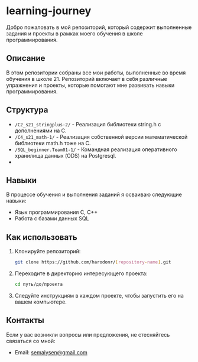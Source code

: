 # learning-journey
Добро пожаловать в мой репозиторий, который содержит выполненные задания и проекты в рамках моего обучения в школе программирования.

## Описание

В этом репозитории собраны все мои работы, выполненные во время обучения в школе 21. Репозиторий включает в себя различные упражнения и проекты, которые помогают мне развивать навыки программирования.

## Структура

- `/C2_s21_stringplus-2/` - Реализация библиотеки string.h с дополнениями на С.
- `/C4_s21_math-1/` - Реализация собственной версии математической библиотеки math.h тоже на С.
- `/SQL_beginner.Team01-1/` - Командная реализация оперативного хранилища данных (ODS) на Postgresql.
- 
## Навыки

В процессе обучения и выполнения заданий я осваиваю следующие навыки:
- Язык программирования С, C++
- Работа с базами данных SQL

## Как использовать

1. Клонируйте репозиторий:
   ```bash
   git clone https://github.com/harodonr/[repository-name].git
   ```
2. Переходите в директорию интересующего проекта:
   ```bash
   cd путь/до/проекта
   ```
3. Следуйте инструкциям в каждом проекте, чтобы запустить его на вашем компьютере.

## Контакты

Если у вас возникли вопросы или предложения, не стесняйтесь связаться со мной:
- Email: semaiysen@gmail.com
